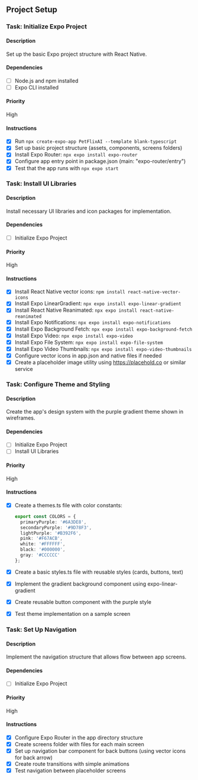 ## Project Setup

### Task: Initialize Expo Project

#### Description

Set up the basic Expo project structure with React Native.

#### Dependencies

- [ ] Node.js and npm installed
- [ ] Expo CLI installed

#### Priority

High

#### Instructions

- [x] Run `npx create-expo-app PetFlixAI --template blank-typescript`
- [x] Set up basic project structure (assets, components, screens folders)
- [x] Install Expo Router: `npx expo install expo-router`
- [x] Configure app entry point in package.json (main: "expo-router/entry")
- [x] Test that the app runs with `npx expo start`

### Task: Install UI Libraries

#### Description

Install necessary UI libraries and icon packages for implementation.

#### Dependencies

- [ ] Initialize Expo Project

#### Priority

High

#### Instructions

- [x] Install React Native vector icons: `npm install react-native-vector-icons`
- [x] Install Expo LinearGradient: `npx expo install expo-linear-gradient`
- [x] Install React Native Reanimated: `npx expo install react-native-reanimated`
- [x] Install Expo Notifications: `npx expo install expo-notifications`
- [x] Install Expo Background Fetch: `npx expo install expo-background-fetch`
- [x] Install Expo Video: `npx expo install expo-video`
- [x] Install Expo File System: `npx expo install expo-file-system`
- [x] Install Expo Video Thumbnails: `npx expo install expo-video-thumbnails`
- [x] Configure vector icons in app.json and native files if needed
- [x] Create a placeholder image utility using <https://placehold.co> or similar service

### Task: Configure Theme and Styling

#### Description

Create the app's design system with the purple gradient theme shown in wireframes.

#### Dependencies

- [ ] Initialize Expo Project
- [ ] Install UI Libraries

#### Priority

High

#### Instructions

- [x] Create a themes.ts file with color constants:

  ```typescript
  export const COLORS = {
    primaryPurple: '#6A3DE8',
    secondaryPurple: '#9D78F3',
    lightPurple: '#B392F6',
    pink: '#F67ACB',
    white: '#FFFFFF',
    black: '#000000',
    gray: '#CCCCCC'
  };
  ```

- [x] Create a basic styles.ts file with reusable styles (cards, buttons, text)
- [x] Implement the gradient background component using expo-linear-gradient
- [x] Create reusable button component with the purple style
- [x] Test theme implementation on a sample screen

### Task: Set Up Navigation

#### Description

Implement the navigation structure that allows flow between app screens.

#### Dependencies

- [ ] Initialize Expo Project

#### Priority

High

#### Instructions

- [x] Configure Expo Router in the app directory structure
- [x] Create screens folder with files for each main screen
- [x] Set up navigation bar component for back buttons (using vector icons for back arrow)
- [x] Create route transitions with simple animations
- [x] Test navigation between placeholder screens 